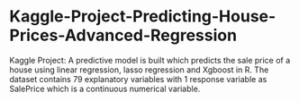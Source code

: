 # Kaggle-Project-Predicting-House-Prices-Advanced-Regression
Kaggle Project: A predictive model is built which predicts the sale price of a house using linear regression, lasso regression and Xgboost in R.
The dataset contains 79 explanatory variables with 1 response variable as SalePrice which is a continuous numerical variable. 
